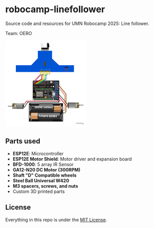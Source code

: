 # robocamp-linefollower

Source code and resources for UMN Robocamp 2025: Line follower.

Team: OERO

<img src="linefollower-circuit_bb.png" height="256px" style="border: 8px solid white" />

## Parts used

- **ESP12E**: Microcontroller
- **ESP12E Motor Shield**: Motor driver and expansion board
- **BFD-1000**: 5 array IR Sensor
- **GA12-N20 DC Motor (300RPM)**
- **Shaft "D" Compatible wheels**
- **Steel Ball Universal W420**
- **M3 spacers, screws, and nuts**
- Custom 3D printed parts

## License

Everything in this repo is under the [MIT License](LICENSE).
